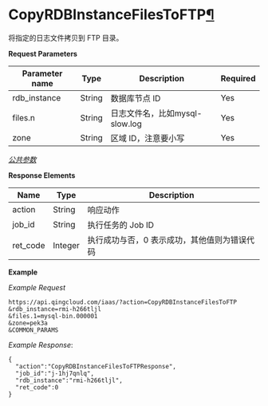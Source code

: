 ---
---

# CopyRDBInstanceFilesToFTP[¶](#copyrdbinstancefilestoftp "永久链接至标题")

将指定的日志文件拷贝到 FTP 目录。

**Request Parameters**

| Parameter name | Type | Description | Required |
| --- | --- | --- | --- |
| rdb_instance | String | 数据库节点 ID | Yes |
| files.n | String | 日志文件名，比如mysql-slow.log | Yes |
| zone | String | 区域 ID，注意要小写 | Yes |

[_公共参数_](../../common/parameters.html#api-common-parameters)

**Response Elements**

| Name | Type | Description |
| --- | --- | --- |
| action | String | 响应动作 |
| job_id | String | 执行任务的 Job ID |
| ret_code | Integer | 执行成功与否，0 表示成功，其他值则为错误代码 |

**Example**

_Example Request_

```
https://api.qingcloud.com/iaas/?action=CopyRDBInstanceFilesToFTP
&rdb_instance=rmi-h266tljl
&files.1=mysql-bin.000001
&zone=pek3a
&COMMON_PARAMS
```

_Example Response_:

```
{
  "action":"CopyRDBInstanceFilesToFTPResponse",
  "job_id":"j-1hj7qnlq",
  "rdb_instance":"rmi-h266tljl",
  "ret_code":0
}
```
